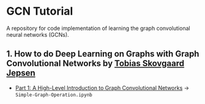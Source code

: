 # GCN Tutorial
A repository for code implementation of learning the graph convolutional neural networks (GCNs).

## 1. How to do Deep Learning on Graphs with Graph Convolutional Networks by [Tobias Skovgaard Jepsen](https://towardsdatascience.com/@tobiasskovgaardjepsen?source=follow_footer--------------------------follow_footer-)

- [Part 1: A High-Level Introduction to Graph Convolutional Networks](https://towardsdatascience.com/how-to-do-deep-learning-on-graphs-with-graph-convolutional-networks-7d2250723780) -> `Simple-Graph-Operation.ipynb`

